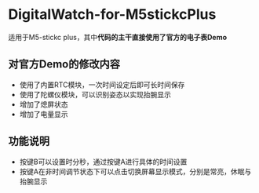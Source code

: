 # DigitalWatch-for-M5stickcPlus
适用于M5-stickc plus，其中**代码的主干直接使用了官方的电子表Demo**
## 对官方Demo的修改内容
* 使用了内置RTC模块，一次时间设定后即可长时间保存
* 使用了陀螺仪模块，可以识别姿态以实现抬腕显示
* 增加了熄屏状态
* 增加了电量显示
## 功能说明
* 按键B可以设置时分秒，通过按键A进行具体的时间设置
* 按键A在非时间调节状态下可以点击切换屏幕显示模式，分别是常亮，休眠与抬腕显示
